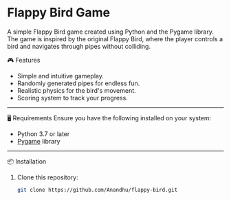 # Flappy Bird Game

A simple Flappy Bird game created using Python and the Pygame library. The game is inspired by the original Flappy Bird, where the player controls a bird and navigates through pipes without colliding.

🎮 Features
- Simple and intuitive gameplay.
- Randomly generated pipes for endless fun.
- Realistic physics for the bird's movement.
- Scoring system to track your progress.

---

🖥️ Requirements
Ensure you have the following installed on your system:
- Python 3.7 or later
- [Pygame](https://www.pygame.org/) library

---

📦 Installation
1. Clone this repository:
   ```bash
   git clone https://github.com/Anandhu/flappy-bird.git

